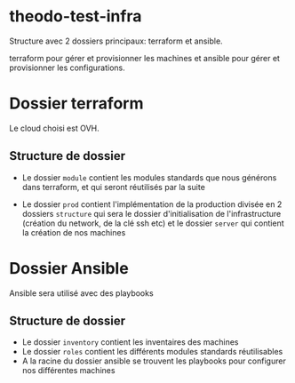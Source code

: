 # theodo-test-infra

Structure avec 2 dossiers principaux: terraform et ansible.

terraform pour gérer et provisionner les machines et ansible pour gérer et provisionner les configurations.

# Dossier terraform

Le cloud choisi est OVH.

## Structure de dossier

- Le dossier `module` contient les modules standards que nous générons dans terraform, et qui seront réutilisés par la suite

- Le dossier `prod` contient l'implémentation de la production divisée en 2 dossiers `structure` qui sera le dossier d'initialisation de l'infrastructure (création du network, de la clé ssh etc) et le dossier `server` qui contient la création de nos machines

# Dossier Ansible

Ansible sera utilisé avec des playbooks

## Structure de dossier

 - Le dossier `inventory` contient les inventaires des machines 
 - Le dossier `roles` contient les différents modules standards réutilisables
 - A la racine du dossier ansible se trouvent les playbooks pour configurer nos différentes machines 
